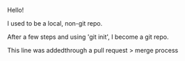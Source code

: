 Hello!

I used to be a local, non-git repo.

After a few steps and using 'git init', I become a git repo.

This line was addedthrough a pull request > merge process
